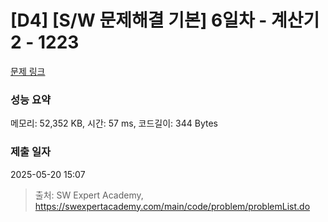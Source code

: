 # [D4] [S/W 문제해결 기본] 6일차 - 계산기2 - 1223 

[문제 링크](https://swexpertacademy.com/main/code/problem/problemDetail.do?contestProbId=AV14nnAaAFACFAYD) 

### 성능 요약

메모리: 52,352 KB, 시간: 57 ms, 코드길이: 344 Bytes

### 제출 일자

2025-05-20 15:07



> 출처: SW Expert Academy, https://swexpertacademy.com/main/code/problem/problemList.do